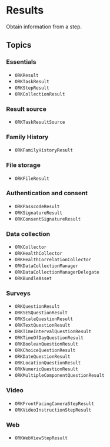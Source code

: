 # Results

Obtain information from a step.

## Topics

### Essentials

- ``ORKResult``
- ``ORKTaskResult``
- ``ORKStepResult``
- ``ORKCollectionResult``

### Result source

- ``ORKTaskResultSource``

### Family History

- ``ORKFamilyHistoryResult``

### File storage

- ``ORKFileResult``

### Authentication and consent

- ``ORKPasscodeResult``
- ``ORKSignatureResult``
- ``ORKConsentSignatureResult``

### Data collection

- ``ORKCollector``
- ``ORKHealthCollector``
- ``ORKHealthCorrelationCollector``
- ``ORKDataCollectionManager``
- ``ORKDataCollectionManagerDelegate``
- ``ORKBundleAsset``

### Surveys

- ``ORKQuestionResult``
- ``ORKSESQuestionResult``
- ``ORKScaleQuestionResult``
- ``ORKTextQuestionResult``
- ``ORKTimeIntervalQuestionResult``
- ``ORKTimeOfDayQuestionResult``
- ``ORKBooleanQuestionResult``
- ``ORKChoiceQuestionResult``
- ``ORKDateQuestionResult``
- ``ORKLocationQuestionResult``
- ``ORKNumericQuestionResult``
- ``ORKMultipleComponentQuestionResult``

### Video

- ``ORKFrontFacingCameraStepResult``
- ``ORKVideoInstructionStepResult``

### Web

- ``ORKWebViewStepResult``
